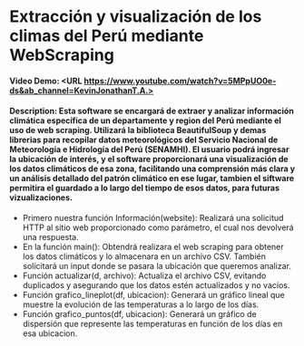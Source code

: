 # Extracción y visualización de los climas del Perú mediante WebScraping
#### Video Demo:  <URL https://www.youtube.com/watch?v=5MPpUO0e-ds&ab_channel=KevinJonathanT.A.>
#### Description: Esta software se encargará de extraer y analizar información climática específica de un departamente y region del Perú mediante el uso de web scraping. Utilizará la biblioteca BeautifulSoup y demas librerias para recopilar datos meteorológicos del Servicio Nacional de Meteorología e Hidrología del Perú (SENAMHI). El usuario podrá ingresar la ubicación de interés, y el software proporcionará una visualización de los datos climáticos de esa zona, facilitando una comprensión más clara y un análisis detallado del patrón climático en ese lugar, tambien el siftware permitira el guardado a lo largo del tiempo de esos datos, para futuras vizualizaciones.
- Primero nuestra función Información(website): Realizará una solicitud HTTP al sitio web proporcionado como parámetro, el cual nos devolverá una respuesta.
- En la función main(): Obtendrá realizara el web scraping para obtener los datos climáticos y lo almacenara en un archivo CSV. También solicitará un input donde se pasara la ubicación que queremos analizar.
- Función actualizar(d, archivo): Actualiza el archivo CSV, evitando duplicados y asegurando que los datos estén actualizados y no vacíos.
- Función grafico_lineplot(df, ubicacion): Generará un gráfico lineal que muestre la evolución de las temperaturas a lo largo de los días.
- Función grafico_puntos(df, ubicacion): Generará un gráfico de dispersión que represente las temperaturas en función de los días en esa ubicacion.
